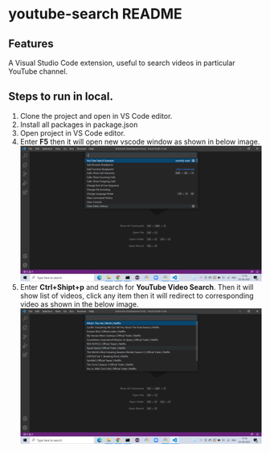 # youtube-search README



## Features

A Visual Studio Code extension, useful to search videos in particular YouTube channel.

## Steps to run in local.

1. Clone the project and open in VS Code editor.
2. Install all packages in package.json
3. Open project in VS Code editor.
4. Enter **F5** then it will open new vscode window as shown in below image. 
    ![alt text](/images/Enter-Command.png)
5. Enter **Ctrl+Shipt+p** and search for **YouTube Video Search**. Then it will show list of videos, click any item then it will redirect to corresponding video as shown in the below image.
    ![alt text](/images/List-of-videos.png)
